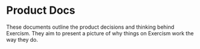# Product Docs

These documents outline the product decisions and thinking behind Exercism. 
They aim to present a picture of why things on Exercism work the way they do.
